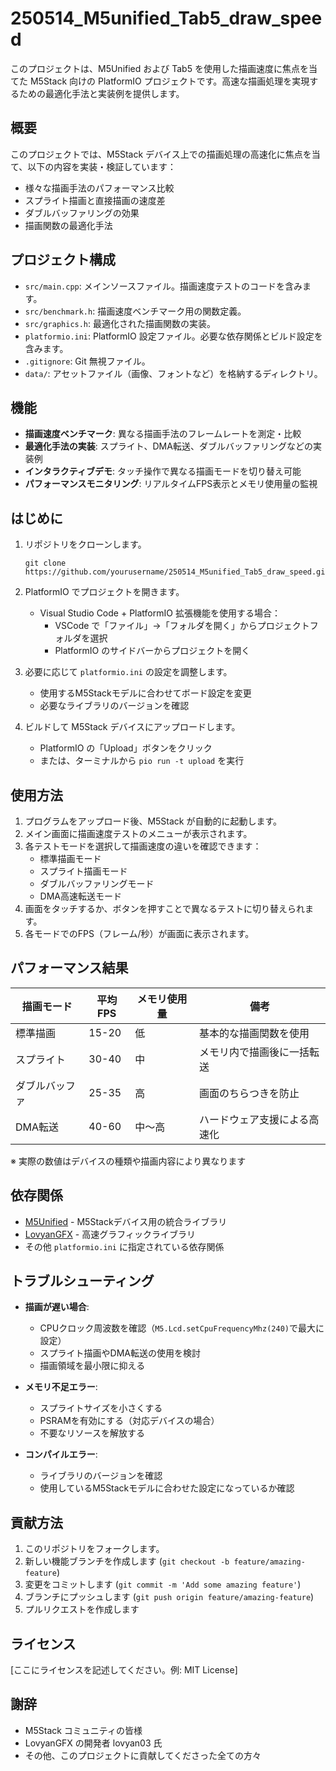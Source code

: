 # 250514_M5unified_Tab5_draw_speed

このプロジェクトは、M5Unified および Tab5 を使用した描画速度に焦点を当てた M5Stack 向けの PlatformIO プロジェクトです。高速な描画処理を実現するための最適化手法と実装例を提供します。

## 概要

このプロジェクトでは、M5Stack デバイス上での描画処理の高速化に焦点を当て、以下の内容を実装・検証しています：

- 様々な描画手法のパフォーマンス比較
- スプライト描画と直接描画の速度差
- ダブルバッファリングの効果
- 描画関数の最適化手法

## プロジェクト構成

- `src/main.cpp`: メインソースファイル。描画速度テストのコードを含みます。
- `src/benchmark.h`: 描画速度ベンチマーク用の関数定義。
- `src/graphics.h`: 最適化された描画関数の実装。
- `platformio.ini`: PlatformIO 設定ファイル。必要な依存関係とビルド設定を含みます。
- `.gitignore`: Git 無視ファイル。
- `data/`: アセットファイル（画像、フォントなど）を格納するディレクトリ。

## 機能

- **描画速度ベンチマーク**: 異なる描画手法のフレームレートを測定・比較
- **最適化手法の実装**: スプライト、DMA転送、ダブルバッファリングなどの実装例
- **インタラクティブデモ**: タッチ操作で異なる描画モードを切り替え可能
- **パフォーマンスモニタリング**: リアルタイムFPS表示とメモリ使用量の監視

## はじめに

1. リポジトリをクローンします。
   ```
   git clone https://github.com/yourusername/250514_M5unified_Tab5_draw_speed.git
   ```

2. PlatformIO でプロジェクトを開きます。
   - Visual Studio Code + PlatformIO 拡張機能を使用する場合：
     - VSCode で「ファイル」→「フォルダを開く」からプロジェクトフォルダを選択
     - PlatformIO のサイドバーからプロジェクトを開く

3. 必要に応じて `platformio.ini` の設定を調整します。
   - 使用するM5Stackモデルに合わせてボード設定を変更
   - 必要なライブラリのバージョンを確認

4. ビルドして M5Stack デバイスにアップロードします。
   - PlatformIO の「Upload」ボタンをクリック
   - または、ターミナルから `pio run -t upload` を実行

## 使用方法

1. プログラムをアップロード後、M5Stack が自動的に起動します。
2. メイン画面に描画速度テストのメニューが表示されます。
3. 各テストモードを選択して描画速度の違いを確認できます：
   - 標準描画モード
   - スプライト描画モード
   - ダブルバッファリングモード
   - DMA高速転送モード
4. 画面をタッチするか、ボタンを押すことで異なるテストに切り替えられます。
5. 各モードでのFPS（フレーム/秒）が画面に表示されます。

## パフォーマンス結果

| 描画モード | 平均FPS | メモリ使用量 | 備考 |
|------------|---------|------------|------|
| 標準描画    | 15-20   | 低         | 基本的な描画関数を使用 |
| スプライト  | 30-40   | 中         | メモリ内で描画後に一括転送 |
| ダブルバッファ | 25-35 | 高         | 画面のちらつきを防止 |
| DMA転送    | 40-60   | 中〜高     | ハードウェア支援による高速化 |

※ 実際の数値はデバイスの種類や描画内容により異なります

## 依存関係

- [M5Unified](https://github.com/m5stack/M5Unified) - M5Stackデバイス用の統合ライブラリ
- [LovyanGFX](https://github.com/lovyan03/LovyanGFX) - 高速グラフィックライブラリ
- その他 `platformio.ini` に指定されている依存関係

## トラブルシューティング

- **描画が遅い場合**: 
  - CPUクロック周波数を確認（`M5.Lcd.setCpuFrequencyMhz(240)`で最大に設定）
  - スプライト描画やDMA転送の使用を検討
  - 描画領域を最小限に抑える

- **メモリ不足エラー**:
  - スプライトサイズを小さくする
  - PSRAMを有効にする（対応デバイスの場合）
  - 不要なリソースを解放する

- **コンパイルエラー**:
  - ライブラリのバージョンを確認
  - 使用しているM5Stackモデルに合わせた設定になっているか確認

## 貢献方法

1. このリポジトリをフォークします。
2. 新しい機能ブランチを作成します (`git checkout -b feature/amazing-feature`)
3. 変更をコミットします (`git commit -m 'Add some amazing feature'`)
4. ブランチにプッシュします (`git push origin feature/amazing-feature`)
5. プルリクエストを作成します

## ライセンス

[ここにライセンスを記述してください。例: MIT License]

## 謝辞

- M5Stack コミュニティの皆様
- LovyanGFX の開発者 lovyan03 氏
- その他、このプロジェクトに貢献してくださった全ての方々
